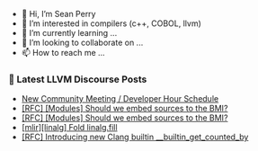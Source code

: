 - 👋 Hi, I’m Sean Perry
- 👀 I’m interested in compilers (c++, COBOL, llvm)
- 🌱 I’m currently learning ...
- 💞️ I’m looking to collaborate on ...
- 📫 How to reach me ...

<!---
s66perry/s66perry is a ✨ special ✨ repository because its `README.md` (this file) appears on your GitHub profile.
You can click the Preview link to take a look at your changes.
--->
### 📕 Latest LLVM Discourse Posts

<!-- DISCOURSE-LLVM:START -->
- [New Community Meeting / Developer Hour Schedule](https://discourse.llvm.org/t/new-community-meeting-developer-hour-schedule/73868#post_3)
- [[RFC] [Modules] Should we embed sources to the BMI?](https://discourse.llvm.org/t/rfc-modules-should-we-embed-sources-to-the-bmi/81029?page=2#post_31)
- [[RFC] [Modules] Should we embed sources to the BMI?](https://discourse.llvm.org/t/rfc-modules-should-we-embed-sources-to-the-bmi/81029?page=2#post_30)
- [[mlir][linalg] Fold linalg.fill](https://discourse.llvm.org/t/mlir-linalg-fold-linalg-fill/80973#post_10)
- [[RFC] Introducing new Clang builtin __builtin_get_counted_by](https://discourse.llvm.org/t/rfc-introducing-new-clang-builtin-builtin-get-counted-by/80836?page=3#post_43)
<!-- DISCOURSE-LLVM:END -->
